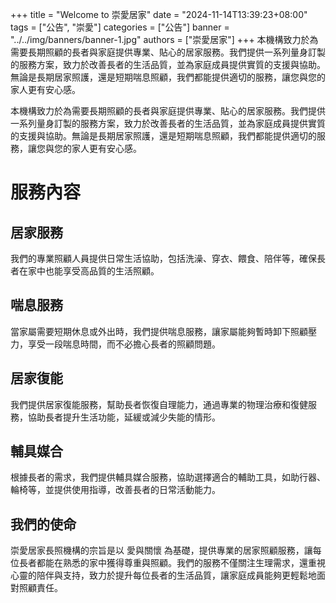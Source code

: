 +++
title = "Welcome to 崇愛居家"
date = "2024-11-14T13:39:23+08:00"
tags = ["公告", "崇愛"]
categories = ["公告"]
banner = "../../img/banners/banner-1.jpg"
authors = ["崇愛居家"]
+++
本機構致力於為需要長期照顧的長者與家庭提供專業、貼心的居家服務。我們提供一系列量身訂製的服務方案，致力於改善長者的生活品質，並為家庭成員提供實質的支援與協助。無論是長期居家照護，還是短期喘息照顧，我們都能提供適切的服務，讓您與您的家人更有安心感。

<!--more-->

本機構致力於為需要長期照顧的長者與家庭提供專業、貼心的居家服務。我們提供一系列量身訂製的服務方案，致力於改善長者的生活品質，並為家庭成員提供實質的支援與協助。無論是長期居家照護，還是短期喘息照顧，我們都能提供適切的服務，讓您與您的家人更有安心感。

# 服務內容
## 居家服務
我們的專業照顧人員提供日常生活協助，包括洗澡、穿衣、餵食、陪伴等，確保長者在家中也能享受高品質的生活照顧。

## 喘息服務
當家屬需要短期休息或外出時，我們提供喘息服務，讓家屬能夠暫時卸下照顧壓力，享受一段喘息時間，而不必擔心長者的照顧問題。

## 居家復能
我們提供居家復能服務，幫助長者恢復自理能力，通過專業的物理治療和復健服務，協助長者提升生活功能，延緩或減少失能的情形。

## 輔具媒合
根據長者的需求，我們提供輔具媒合服務，協助選擇適合的輔助工具，如助行器、輪椅等，並提供使用指導，改善長者的日常活動能力。

## 我們的使命
崇愛居家長照機構的宗旨是以 愛與關懷 為基礎，提供專業的居家照顧服務，讓每位長者都能在熟悉的家中獲得尊重與照顧。我們的服務不僅關注生理需求，還重視心靈的陪伴與支持，致力於提升每位長者的生活品質，讓家庭成員能夠更輕鬆地面對照顧責任。

